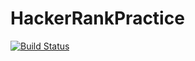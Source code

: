 # HackerRankPractice

[![Build Status](https://travis-ci.org/AmitKRSaha/HackerRankPractice.svg?branch=master)](https://travis-ci.org/AmitKRSaha/HackerRankPractice)
